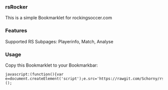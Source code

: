 ### rsRocker

This is a simple Bookmarklet for rockingsoccer.com


### Features

Supported RS Subpages: Playerinfo, Match, Analyse

### Usage

Copy this Bookmarklet to your Bookmarkbar:
```
javascript:(function(){var e=document.createElement('script');e.src='https://rawgit.com/Schorny/rsRocker/v2/rsrocker.js';document.body.appendChild(e);})();
```